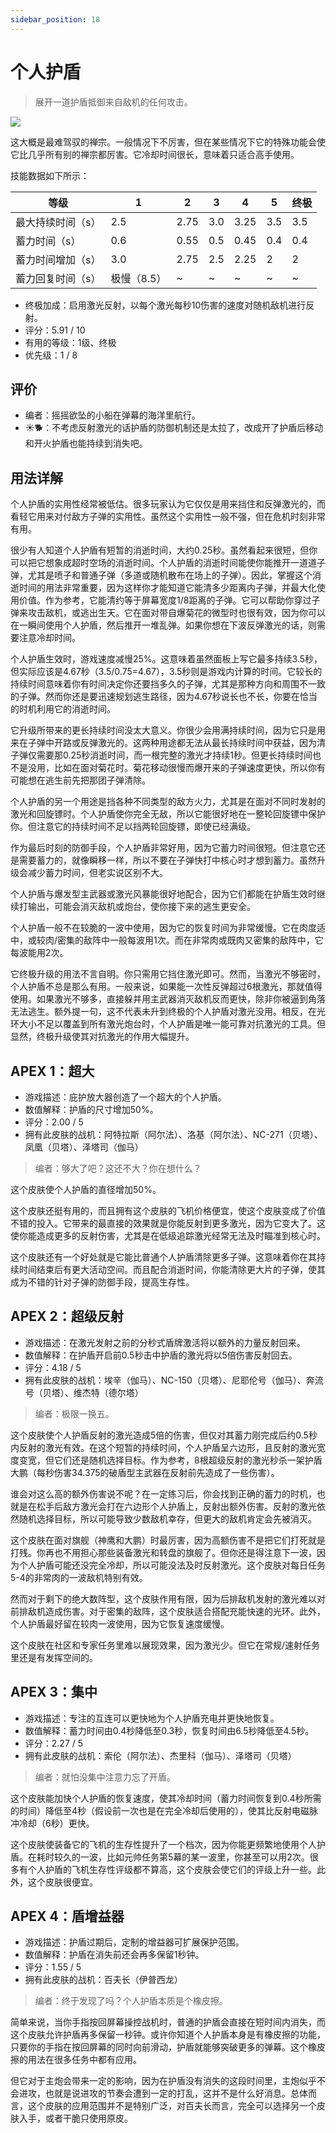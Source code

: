 ```yaml
---
sidebar_position: 18
---
```


# 个人护盾

> 展开一道护盾抵御来自敌机的任何攻击。

<img src="/terms/PS.png" style={{zoom:1.25}}/>

这大概是最难驾驭的禅宗。一般情况下不厉害，但在某些情况下它的特殊功能会使它比几乎所有别的禅宗都厉害。它冷却时间很长，意味着只适合高手使用。

技能数据如下所示：

| 等级              | 1           | 2    | 3    | 4    | 5    | 终极 |
| ----------------- | ----------- | ---- | ---- | ---- | ---- | ---- |
| 最大持续时间（s） | 2.5         | 2.75 | 3.0  | 3.25 | 3.5  | 3.5  |
| 蓄力时间（s）     | 0.6         | 0.55 | 0.5  | 0.45 | 0.4  | 0.4  |
| 蓄力时间增加（s） | 3.0         | 2.75 | 2.5  | 2.25 | 2    | 2    |
| 蓄力回复时间（s） | 极慢（8.5） | ~    | ~    | ~    | ~    | ~    |

- 终极加成：启用激光反射，以每个激光每秒10伤害的速度对随机敌机进行反射。
- 评分：5.91 / 10
- 有用的等级：1级、终极
- 优先级：1 / 8

## 评价

- 编者：摇摇欲坠的小船在弹幕的海洋里航行。
- ☀🐕：不考虑反射激光的话护盾的防御机制还是太拉了，改成开了护盾后移动和开火护盾也能持续到消失吧。

## 用法详解

个人护盾的实用性经常被低估。很多玩家认为它仅仅是用来挡住和反弹激光的，而看轻它用来对付敌方子弹的实用性。虽然这个实用性一般不强，但在危机时刻非常有用。

很少有人知道个人护盾有短暂的消逝时间，大约0.25秒。虽然看起来很短，但你可以把它想象成超时空场的消逝时间。个人护盾的消逝时间能使你能推开一道道子弹，尤其是喷子和普通子弹（多道或随机散布在场上的子弹）。因此，掌握这个消逝时间的用法非常重要，因为这样你才能知道它能清多少距离内子弹，并最大化使用价值。作为参考，它能清约等于屏幕宽度1/8距离的子弹。它可以帮助你穿过子弹来攻击敌机，或逃出生天。它在面对带自爆菊花的微型时也很有效，因为你可以在一瞬间使用个人护盾，然后推开一堆乱弹。如果你想在下波反弹激光的话，则需要注意冷却时间。

个人护盾生效时，游戏速度减慢25%。这意味着虽然面板上写它最多持续3.5秒，但实际应该是4.67秒（3.5/0.75=4.67），3.5秒则是游戏内计算的时间。它较长的持续时间意味着你有时间决定你还要挡多久的子弹，尤其是那种方向和周围不一致的子弹。然而你还是要迅速规划逃生路径，因为4.67秒说长也不长，你要在恰当的时机利用它的消逝时间。

它升级所带来的更长持续时间没太大意义。你很少会用满持续时间，因为它只是用来在子弹中开路或反弹激光的。这两种用途都无法从最长持续时间中获益，因为清子弹仅需要那0.25秒消逝时间，而一根完整的激光才持续1秒。但更长持续时间也不是没用，比如在面对菊花时。菊花移动很慢而爆开来的子弹速度更快，所以你有可能想在逃生前先把那团子弹清除。

个人护盾的另一个用途是挡各种不同类型的敌方火力，尤其是在面对不同时发射的激光和回旋镖时。个人护盾使你完全无敌，所以它能很好地在一整轮回旋镖中保护你。但注意它的持续时间不足以挡两轮回旋镖，即使已经满级。

作为最后时刻的防御手段，个人护盾非常好用，因为它蓄力时间很短。但注意它还是需要蓄力的，就像瞬移一样，所以不要在子弹快打中核心时才想到蓄力。虽然升级会减少蓄力时间，但老实说区别不大。

个人护盾与爆发型主武器或激光风暴能很好地配合，因为它们都能在护盾生效时继续打输出，可能会消灭敌机或炮台，使你接下来的逃生更安全。

个人护盾一般不在较脆的一波中使用，因为它的恢复时间为非常缓慢。它在肉度适中，或较肉/密集的敌阵中一般每波用1次。而在非常肉或既肉又密集的敌阵中，它每波能用2次。

它终极升级的用法不言自明。你只需用它挡住激光即可。然而，当激光不够密时，个人护盾不总是那么有用。一般来说，如果能一次性反弹超过6根激光，那就值得使用。如果激光不够多，直接躲并用主武器消灭敌机反而更快，除非你被逼到角落无法逃生。额外提一句，这不代表未升到终极的个人护盾对激光没用。相反，在光环大小不足以覆盖到所有激光炮台时，个人护盾是唯一能可靠对抗激光的工具。但显然，终极升级使其对抗激光的作用大幅提升。

## APEX 1：超大

- 游戏描述：庇护放大器创造了一个超大的个人护盾。
- 数值解释：护盾的尺寸增加50%。
- 评分：2.00 / 5
- 拥有此皮肤的战机：阿特拉斯（阿尔法）、洛基（阿尔法）、NC-271（贝塔）、凤凰（贝塔）、泽塔司（伽马）

> 编者：够大了吧？这还不大？你在想什么？

这个皮肤使个人护盾的直径增加50%。

这个皮肤还挺有用的，而且拥有这个皮肤的飞机价格便宜，使这个皮肤变成了价值不错的投入。它带来的最直接的效果就是你能反射到更多激光，因为它变大了。这使你能造成更多的反射伤害，尤其是在低级追踪激光经常无法及时瞄准到核心时。

这个皮肤还有一个好处就是它能比普通个人护盾清除更多子弹。这意味着你在其持续时间结束后有更大活动空间。而且配合消逝时间，你能清除更大片的子弹，使其成为不错的针对子弹的防御手段，提高生存性。

## APEX 2：超级反射

- 游戏描述：在激光发射之前的分秒式盾牌激活将以额外的力量反射回来。
- 数值解释：在护盾开启前0.5秒击中护盾的激光将以5倍伤害反射回去。
- 评分：4.18 / 5
- 拥有此皮肤的战机：埃辛（伽马）、NC-150（贝塔）、尼耶伦号（伽马）、奔流号（贝塔）、维杰特（德尔塔）

> 编者：极限一换五。

这个皮肤使个人护盾反射的激光造成5倍的伤害，但仅对其蓄力刚完成后约0.5秒内反射的激光有效。在这个短暂的持续时间，个人护盾呈六边形，且反射的激光宽度变宽，但它们还是随机选择目标。作为参考，8根超级反射的激光秒杀一架护盾大鹏（每秒伤害34.375的破盾型主武器在反射前先造成了一些伤害）。

谁会对这么高的额外伤害说不呢？在一定练习后，你会找到正确的蓄力的时机，也就是在松手后敌方激光会打在六边形个人护盾上，反射出额外伤害。反射的激光依然随机选择目标，所以可能导致少数敌机幸存，但更大的敌机肯定会先被消灭。

这个皮肤在面对旗舰（神鹰和大鹏）时最厉害，因为高额伤害不是把它们打死就是打残。你再也不用担心那些装备激光和转盘的旗舰了。但你还是得注意下一波，因为个人护盾可能还没完全冷却，所以可能没法及时反射激光。这个皮肤对每日任务5-4的非常肉的一波敌机特别有效。

然而对于剩下的绝大数阵型，这个皮肤作用有限，因为后排敌机发射的激光难以对前排敌机造成伤害。对于密集的敌阵，这个皮肤适合搭配充能快速的光环。此外，个人护盾最好留在较肉一波使用，因为它恢复速度缓慢。

这个皮肤在社区和专家任务里难以展现效果，因为激光少。但它在常规/速射任务里还是有发挥空间的。

## APEX 3：集中

- 游戏描述：专注的互连可以更快地为个人护盾充电并更快地恢复。
- 数值解释：蓄力时间由0.4秒降低至0.3秒，恢复时间由6.5秒降低至4.5秒。
- 评分：2.27 / 5
- 拥有此皮肤的战机：索伦（阿尔法）、杰里科（伽马）、泽塔司（贝塔）

> 编者：就怕没集中注意力忘了开盾。

这个皮肤能加快个人护盾的恢复速度，使其冷却时间（蓄力时间恢复到0.4秒所需的时间）降低至4秒（假设前一次也是在完全冷却后使用的），使其比反射电磁脉冲冷却（6秒）更快。

这个皮肤使装备它的飞机的生存性提升了一个档次，因为你能更频繁地使用个人护盾。在耗时较久的一波，比如元帅任务第5幕的某一波里，你甚至可以用2次。很多有个人护盾的飞机生存性评级都不算高，这个皮肤会使它们的评级上升一些。此外，这个皮肤很便宜。

## APEX 4：盾增益器

- 游戏描述：护盾过期后，定制的增益器可扩展保护范围。
- 数值解释：护盾在消失前还会再多保留1秒钟。
- 评分：1.55 / 5
- 拥有此皮肤的战机：百夫长（伊普西龙）

> 编者：终于发现了吗？个人护盾本质是个橡皮擦。

简单来说，当你手指按回屏幕操控战机时，普通的护盾会直接在短时间内消失，而这个皮肤允许护盾再多保留一秒钟。或许你知道个人护盾本身是有橡皮擦的功能，只要你的手指在按回屏幕的同时向前滑动，护盾就能够突破更多的弹幕。这个橡皮擦的用法在很多任务中都有应用。

但它对于主炮会带来一定的影响，因为在护盾没有消失的这段时间里，主炮似乎不会进攻，也就是说进攻的节奏会遭到一定的打乱，这并不是什么好消息。总体而言，这个皮肤的应用范围并不是特别广泛，对百夫长而言，完全可以选择另一个皮肤入手，或者干脆只使用原皮。